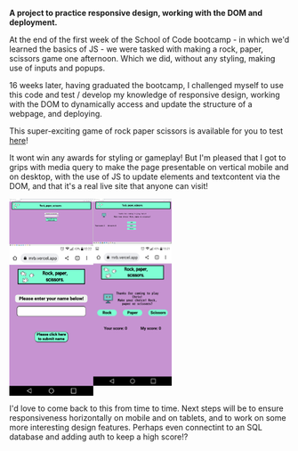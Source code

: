 <strong>A project to practice responsive design, working with the DOM and deployment.</strong>

At the end of the first week of the School of Code bootcamp - in which we'd learned the basics of JS - we were tasked with making a rock, paper, scissors game one afternoon. Which we did, without any styling, making use of inputs and popups.

16 weeks later, having graduated the bootcamp, I challenged myself to use this code and test / develop my knowledge of responsive design, working with the DOM to dynamically access and update the structure of a webpage, and deploying.

This super-exciting game of rock paper scissors is available for you to test <a href="https://rps-mrb.vercel.app/" target="_blank">here</a>! 

It wont win any awards for styling or gameplay! But I'm pleased that I got to grips with media query to make the page presentable on vertical mobile and on desktop, with the use of JS to update elements and textcontent via the DOM, and that it's a real live site that anyone can visit!



<div style=display:flex align="center">
<img src="https://github.com/CoderMrB/Rock-paper-scissors/blob/main/images/Laptoplanding.png" width="30%" height="30%" alt="image of landing page on laptop"/>
<img src="https://github.com/CoderMrB/Rock-paper-scissors/blob/main/images/Laptopgame.png" width="28%" height="28%" alt="image of game page on laptop"/>
</div>

<div style=display:flex align="center">
<img src="https://github.com/CoderMrB/Rock-paper-scissors/blob/main/images/mobileLanding.png" width="30%" height="30%" alt="image of landing page on mobile"/>
<img src="https://github.com/CoderMrB/Rock-paper-scissors/blob/main/images/mobileGame.png" width="28%" height="28%" alt="image of game page on mobile"/>
</div>

I'd love to come back to this from time to time. Next steps will be to ensure responsiveness horizontally on mobile and on tablets, and to work on some more interesting design features. Perhaps even connectint to an SQL database and adding auth to keep a high score!?
